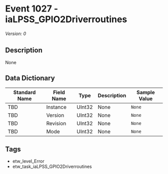 # Event 1027 - iaLPSS_GPIO2Driverroutines
###### Version: 0

## Description
None

## Data Dictionary
|Standard Name|Field Name|Type|Description|Sample Value|
|---|---|---|---|---|
|TBD|Instance|UInt32|None|`None`|
|TBD|Version|UInt32|None|`None`|
|TBD|Revision|UInt32|None|`None`|
|TBD|Mode|UInt32|None|`None`|

## Tags
* etw_level_Error
* etw_task_iaLPSS_GPIO2Driverroutines